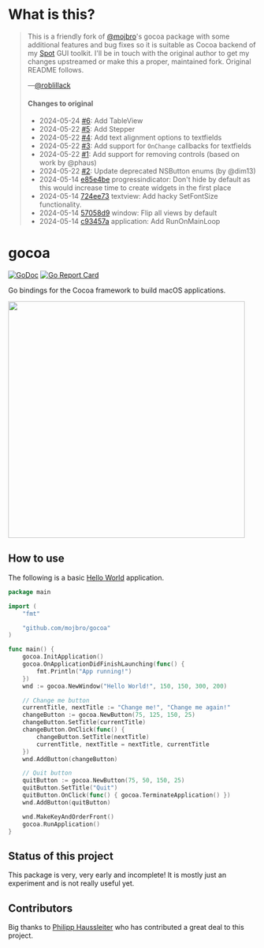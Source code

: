 # What is this?

> This is a friendly fork of [@mojbro](https://github.com/mojbro)'s gocoa package with some additional features and bug fixes so it is suitable as Cocoa backend of my [Spot](https://github.com/roblillack/spot) GUI toolkit. I'll be in touch with the original author to get my changes upstreamed or make this a proper, maintained fork. Original README follows.
>
> —[@roblillack](https://github.com/roblillack)
>
> #### Changes to original
>
> - 2024-05-24 [#6](https://github.com/roblillack/gocoa/pull/6): Add TableView
> - 2024-05-22 [#5](https://github.com/roblillack/gocoa/pull/5): Add Stepper
> - 2024-05-22 [#4](https://github.com/roblillack/gocoa/pull/4): Add text alignment options to textfields
> - 2024-05-22 [#3](https://github.com/roblillack/gocoa/pull/3): Add support for `OnChange` callbacks for textfields
> - 2024-05-22 [#1](https://github.com/roblillack/gocoa/pull/1): Add support for removing controls (based on work by @phaus)
> - 2024-05-22 [#2](https://github.com/roblillack/gocoa/pull/2): Update deprecated NSButton enums (by @dim13)
> - 2024-05-14 [e85e4be](https://github.com/roblillack/gocoa/commit/e85e4be) progressindicator: Don't hide by default as this would increase time to create widgets in the first place
> - 2024-05-14 [724ee73](https://github.com/roblillack/gocoa/commit/724ee73) textview: Add hacky SetFontSize functionality.
> - 2024-05-14 [57058d9](https://github.com/roblillack/gocoa/commit/57058d9) window: Flip all views by default
> - 2024-05-14 [c93457a](https://github.com/roblillack/gocoa/commit/c93457a) application: Add RunOnMainLoop

# gocoa

[![GoDoc](https://godoc.org/github.com/mojbro/gocoa?status.svg)](https://godoc.org/github.com/mojbro/gocoa)
[![Go Report Card](https://goreportcard.com/badge/github.com/mojbro/gocoa)](https://goreportcard.com/report/github.com/mojbro/gocoa)

Go bindings for the Cocoa framework to build macOS applications.

<img src="resources/images/helloworld-screenshot.gif" width="480" />

## How to use

The following is a basic [Hello World](examples/helloworld) application.

```go
package main

import (
	"fmt"

	"github.com/mojbro/gocoa"
)

func main() {
	gocoa.InitApplication()
	gocoa.OnApplicationDidFinishLaunching(func() {
		fmt.Println("App running!")
	})
	wnd := gocoa.NewWindow("Hello World!", 150, 150, 300, 200)

	// Change me button
	currentTitle, nextTitle := "Change me!", "Change me again!"
	changeButton := gocoa.NewButton(75, 125, 150, 25)
	changeButton.SetTitle(currentTitle)
	changeButton.OnClick(func() {
		changeButton.SetTitle(nextTitle)
		currentTitle, nextTitle = nextTitle, currentTitle
	})
	wnd.AddButton(changeButton)

	// Quit button
	quitButton := gocoa.NewButton(75, 50, 150, 25)
	quitButton.SetTitle("Quit")
	quitButton.OnClick(func() { gocoa.TerminateApplication() })
	wnd.AddButton(quitButton)

	wnd.MakeKeyAndOrderFront()
	gocoa.RunApplication()
}
```

## Status of this project

This package is very, very early and incomplete! It is mostly just an experiment and is not really
useful yet.

## Contributors

Big thanks to [Philipp Haussleiter](https://github.com/phaus) who has contributed a great deal to this project.
